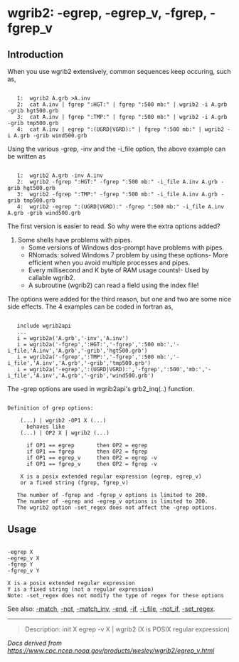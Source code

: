 # wgrib2: -egrep, -egrep_v, -fgrep, -fgrep_v

## Introduction

When you use wgrib2 extensively, common sequences keep occuring, such as,

```

   1:  wgrib2 A.grb >A.inv
   2:  cat A.inv | fgrep ":HGT:" | fgrep ":500 mb:" | wgrib2 -i A.grb -grib hgt500.grb
   3:  cat A.inv | fgrep ":TMP:" | fgrep ":500 mb:" | wgrib2 -i A.grb -grib tmp500.grb
   4:  cat A.inv | egrep ":(UGRD|VGRD):" | fgrep ":500 mb:" | wgrib2 -i A.grb -grib wind500.grb

```

Using the various -grep, -inv and the -i_file option, the above example can
be written as

```

   1:  wgrib2 A.grb -inv A.inv
   2:  wgrib2 -fgrep ":HGT:" -fgrep ":500 mb:" -i_file A.inv A.grb -grib hgt500.grb
   3:  wgrib2 -fgrep ":TMP:" -fgrep ":500 mb:" -i_file A.inv A.grb -grib tmp500.grb
   4:  wgrib2 -egrep ":(UGRD|VGRD):" -fgrep ":500 mb:" -i_file A.inv A.grb -grib wind500.grb

```

The first version is easier to read. So why were the extra options added?

1. Some shells have problems with pipes.
   - Some versions of Windows dos-prompt have problems with pipes.
   - RNomads: solved Windows 7 problem by using these options- More efficient when you avoid multiple processes and pipes.
   - Every millisecond and K byte of RAM usage counts!- Used by callable wgrib2.
   - A subroutine (wgrib2) can read a field using the index file!

The options were added for the third reason, but one and two are some
nice side effects. The 4 examples can be coded in fortran as,

```

   include wgrib2api
   ...
   i = wgrib2a('A.grb','-inv','A.inv')
   i = wgrib2a('-fgrep',':HGT:','-fgrep',':500 mb:','-i_file,'A.inv','A.grb','-grib','hgt500.grb')
   i = wgrib2a('-fgrep',':TMP:','-fgrep',':500 mb:','-i_file','A.inv','A.grb','-grib','tmp500.grb')
   i = wgrib2a('-egrep',':(UGRD|VGRD):','-fgrep',':500','mb:','-i_file','A.inv','A.grb','-grib','wind500.grb')

```

The -grep options are used in wgrib2api's grb2_inq(..) function.

```

Definition of grep options:

    (...) | wgrib2 -OP1 X (...)
      behaves like
    (...) | OP2 X | wgrib2 (...)

      if OP1 == egrep       then OP2 = egrep
      if OP1 == fgrep       then OP2 = fgrep
      if OP1 == egrep_v     then OP2 = egrep -v
      if OP1 == fgrep_v     then OP2 = fgrep -v

    X is a posix extended regular expression (egrep, egrep_v)
    or a fixed string (fgrep, fgrep_v)

   The number of -fgrep and -fgrep_v options is limited to 200.
   The number of -egrep and -egrep_v options is limited to 200.
   The wgrib2 option -set_regex does not affect the -grep options.

```

## Usage

```

-egrep X
-egrep_v X
-fgrep Y
-fgrep_v Y

X is a posix extended regular expression
Y is a fixed string (not a regular expression)
Note: -set_regex does not modify the type of regex for these options

```

See also:
[-match](./match.html),
[-not](./not.html),
[-match_inv](./match_inv.html),
[-end](./end.html),
[-if](./if.html),
[-i_file](./i_file.html),
[-not_if](./not_if.html),
[-set_regex](./set_regex.html).

---

> Description: init X egrep -v X | wgrib2 (X is POSIX regular expression)

_Docs derived from <https://www.cpc.ncep.noaa.gov/products/wesley/wgrib2/egrep_v.html>_
